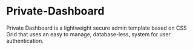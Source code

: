 # Private-Dashboard
Private Dashboard is a lightweight secure admin template based on CSS Grid that uses an easy to manage, database-less, system for user authentication.
